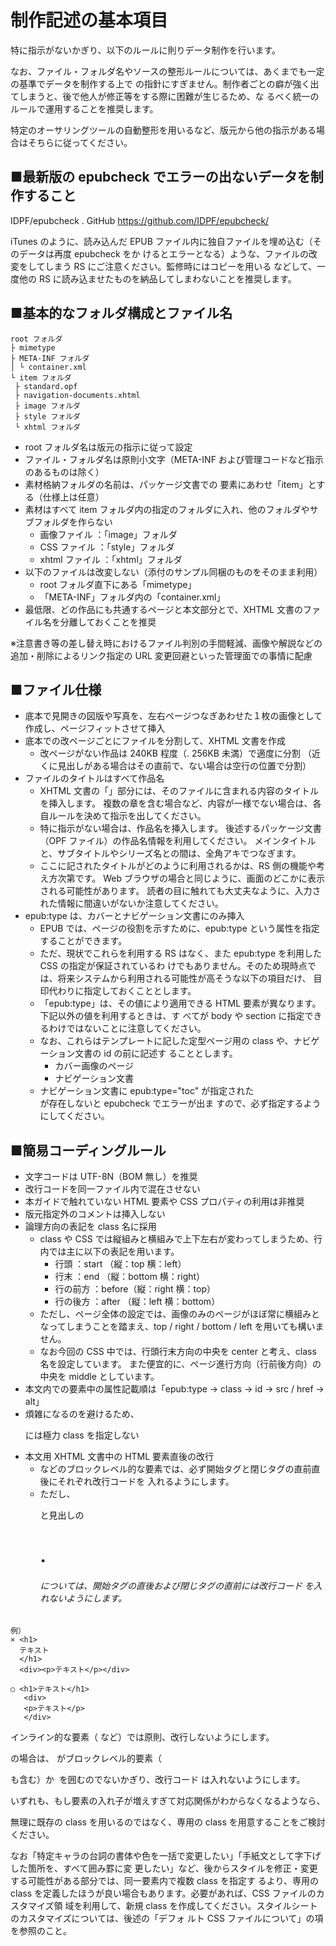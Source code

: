 # 制作記述の基本項目 

特に指示がないかぎり、以下のルールに則りデータ制作を行います。 

なお、ファイル・フォルダ名やソースの整形ルールについては、あくまでも一定の基準でデータを制作する上で
の指針にすぎません。制作者ごとの癖が強く出てしまうと、後で他人が修正等をする際に困難が生じるため、な
るべく統一のルールで運用することを推奨します。 

特定のオーサリングツールの自動整形を用いるなど、版元から他の指示がある場合はそちらに従ってください。 

## ■最新版の epubcheck でエラーの出ないデータを制作すること 

IDPF/epubcheck . GitHub 
https://github.com/IDPF/epubcheck/ 

iTunes のように、読み込んだ EPUB ファイル内に独自ファイルを埋め込む（そのデータは再度 epubcheck をか
けるとエラーとなる）ような、ファイルの改変をしてしまう RS にご注意ください。監修時にはコピーを用いる
などして、一度他の RS に読み込ませたものを納品してしまわないことを推奨します。 

## ■基本的なフォルダ構成とファイル名 

```
root フォルダ 
├ mimetype 
├ META-INF フォルダ 
│ └ container.xml 
└ item フォルダ 
 ├ standard.opf 
 ├ navigation-documents.xhtml 
 ├ image フォルダ 
 ├ style フォルダ 
 └ xhtml フォルダ 
```

* root フォルダ名は版元の指示に従って設定 
* ファイル・フォルダ名は原則小文字（META-INF および管理コードなど指示のあるものは除く） 
* 素材格納フォルダの名前は、パッケージ文書での <item> 要素にあわせ「item」とする（仕様上は任意） 
* 素材はすべて item フォルダ内の指定のフォルダに入れ、他のフォルダやサブフォルダを作らない 
    * 画像ファイル ：「image」フォルダ 
    * CSS ファイル ：「style」フォルダ 
    * xhtml ファイル ：「xhtml」フォルダ 
* 以下のファイルは改変しない（添付のサンプル同梱のものをそのまま利用） 
    * root フォルダ直下にある「mimetype」 
    * 「META-INF」フォルダ内の「container.xml」 
* 最低限、どの作品にも共通するページと本文部分とで、XHTML 文書のファイル名を分離しておくことを推奨 

※注意書き等の差し替え時におけるファイル判別の手間軽減、画像や解説などの追加・削除によるリンク指定の URL 変更回避といった管理面での事情に配慮 

## ■ファイル仕様 

* 底本で見開きの図版や写真を、左右ページつなぎあわせた１枚の画像として作成し、ページフィットさせて挿入 
* 底本での改ページごとにファイルを分割して、XHTML 文書を作成
    * 改ページがない作品は 240KB 程度（. 256KB 未満）で適度に分割 
     （近くに見出しがある場合はその直前で、ない場合は空行の位置で分割） 
* ファイルのタイトルはすべて作品名 
    * XHTML 文書の「<title>.</title>」部分には、そのファイルに含まれる内容のタイトルを挿入します。 
      複数の章を含む場合など、内容が一様でない場合は、各自ルールを決めて指示を出してください。 
    * 特に指示がない場合は、作品名を挿入します。 
      後述するパッケージ文書（OPF ファイル）の作品名情報を利用してください。 
      メインタイトルと、サブタイトルやシリーズ名との間は、全角アキでつなぎます。 
    * ここに記されたタイトルがどのように利用されるかは、RS 側の機能や考え方次第です。 
      Web ブラウザの場合と同じように、画面のどこかに表示される可能性があります。 
      読者の目に触れても大丈夫なように、入力された情報に間違いがないか注意してください。 
* epub:type は、カバーとナビゲーション文書にのみ挿入 
    * EPUB では、ページの役割を示すために、epub:type という属性を指定することができます。 
    * ただ、現状でこれらを利用する RS はなく、また epub:type を利用した CSS の指定が保証されているわ
      けでもありません。そのため現時点では、将来システムから利用される可能性が高そうな以下の項目だけ、
      目印代わりに指定しておくこととします。 
    * 「epub:type」は、その値により適用できる HTML 要素が異なります。下記以外の値を利用するときは、す
      べてが body や section に指定できるわけではないことに注意してください。 
    * なお、これらはテンプレートに記した定型ページ用の class や、ナビゲーション文書の id の前に記述す
      ることとします。 
        * カバー画像のページ <body epub:type="cover" class="p-cover"> 
        * ナビゲーション文書 <nav epub:type="toc" id="toc"> 
    * ナビゲーション文書に epub:type="toc" が指定された <nav> が存在しないと epubcheck でエラーが出ま
      すので、必ず指定するようにしてください。 

## ■簡易コーディングルール 

* 文字コードは UTF-8N（BOM 無し）を推奨 
* 改行コードを同一ファイル内で混在させない 
* 本ガイドで触れていない HTML 要素や CSS プロパティの利用は非推奨 
* 版元指定外のコメントは挿入しない 
* 論理方向の表記を class 名に採用 
    * class や CSS では縦組みと横組みで上下左右が変わってしまうため、行内では主に以下の表記を用います。 
        * 行頭 ：start （縦：top 横：left） 
        * 行末 ：end （縦：bottom 横：right） 
        * 行の前方 ：before（縦：right 横：top） 
        * 行の後方 ：after （縦：left 横：bottom） 
    * ただし、ページ全体の設定では、画像のみのページがほぼ常に横組みとなってしまうことを踏まえ、top / 
      right / bottom / left を用いても構いません。 
    * なお今回の CSS 中では、行頭行末方向の中央を center と考え、class 名を設定しています。 
      また便宜的に、ページ進行方向（行前後方向）の中央を middle としています。 
* 本文内での要素中の属性記載順は「epub:type → class → id → src / href → alt」 
* 煩雑になるのを避けるため、<p> には極力 class を指定しない 
* 本文用 XHTML 文書中の HTML 要素直後の改行 
    * <div> などのブロックレベル的な要素では、必ず開始タグと閉じタグの直前直後にそれぞれ改行コードを
      入れるようにします。 
    * ただし、<p> と見出しの <h1>.<h6> については、開始タグの直後および閉じタグの直前には改行コード
      を入れないようにします。 

```
例） 
× <h1> 
  テキスト 
  </h1> 
  <div><p>テキスト</p></div> 

○ <h1>テキスト</h1> 
   <div> 
   <p>テキスト</p> 
   </div>
```

インライン的な要素（<span> など）では原則、改行しないようにします。 

<a> の場合は、<a> がブロックレベル的要素（<p> も含む）か <img> を囲むのでないかぎり、改行コード
は入れないようにします。 

いずれも、もし要素の入れ子が増えすぎて対応関係がわからなくなるようなら、 

無理に既存の class を用いるのではなく、専用の class を用意することをご検討ください。 

なお「特定キャラの台詞の書体や色を一括で変更したい」「手紙文として字下げした箇所を、すべて囲み罫に変
更したい」など、後からスタイルを修正・変更する可能性がある部分では、同一要素内で複数 class を指定す
るより、専用の class を定義したほうが良い場合もあります。必要があれば、CSS ファイルのカスタマイズ領
域を利用して、新規 class を作成してください。スタイルシートのカスタマイズについては、後述の「デフォ
ルト CSS ファイルについて」の項を参照のこと。 
